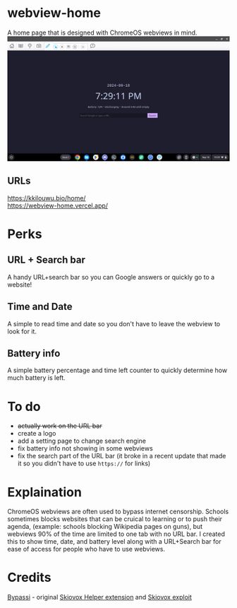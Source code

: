 # webview-home
A home page that is designed with ChromeOS webviews in mind.\
<img src="assets/preview.png">

## URLs
https://kkilouwu.bio/home/ \
https://webview-home.vercel.app/

# Perks
## URL + Search bar
A handy URL+search bar so you can Google answers or quickly go to a website!
## Time and Date
A simple to read time and date so you don't have to leave the webview to look for it.
## Battery info
A simple battery percentage and time left counter to quickly determine how much battery is left.

# To do
- ~~actually work on the URL bar~~
- create a logo
- add a setting page to change search engine
- fix battery info not showing in some webviews
- fix the search part of the URL bar (it broke in a recent update that made it so you didn't have to use `https://` for links)

# Explaination
ChromeOS webviews are often used to bypass internet censorship. Schools sometimes blocks websites that can be cruical to learning or to push their agenda, (example: schools blocking Wikipedia pages on guns), but webviews 90% of the time are limited to one tab with no URL bar. I created this to show time, date, and battery level along with a URL+Search bar for ease of access for people who have to use webviews.

# Credits
[Bypassi](https://bypassi.com) - original [Skiovox Helper extension](https://github.com/bypassiwastaken/skiovox-helper) and [Skiovox exploit](https://skiovox.com/skiovox.pdf)
